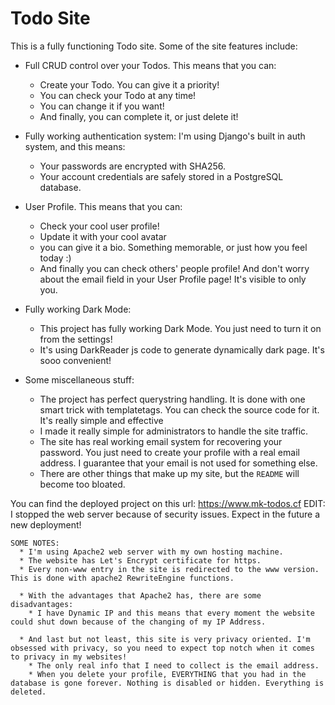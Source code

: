 # Todo Site
This is a fully functioning Todo site. Some of the site features include: 
* Full CRUD control over your Todos. This means that you can:
  * Create your Todo. You can give it a priority!
  * You can check your Todo at any time!
  * You can change it if you want!
  * And finally, you can complete it, or just delete it!

* Fully working authentication system: I'm using Django's built in auth system, and this means:
  * Your passwords are encrypted with SHA256.
  * Your account credentials are safely stored in a PostgreSQL database.
  
* User Profile. This means that you can:
  * Check your cool user profile!
  * Update it with your cool avatar
  * you can give it a bio. Something memorable, or just how you feel today :)
  * And finally you can check others' people profile! And don't worry about the email field in your User Profile page! It's visible to only you.

* Fully working Dark Mode:
  * This project has fully working Dark Mode. You just need to turn it on from the settings!
  * It's using DarkReader js code to generate dynamically dark page. It's sooo convenient!

* Some miscellaneous stuff:
  * The project has perfect querystring handling. It is done with one smart trick with templatetags. You can check the source code for it. It's really simple and         effective
  * I made it really simple for administrators to handle the site traffic.
  * The site has real working email system for recovering your password. You just need to create your profile with a real email address. I guarantee that your email       is not used for something else.
  * There are other things that make up my site, but the ```README``` will become too bloated.
  
You can find the deployed project on this url: https://www.mk-todos.cf
EDIT: I stopped the web server because of security issues. Expect in the future a new deployment!

```
SOME NOTES:
  * I'm using Apache2 web server with my own hosting machine.
  * The website has Let's Encrypt certificate for https.
  * Every non-www entry in the site is redirected to the www version. This is done with apache2 RewriteEngine functions.
  
  * With the advantages that Apache2 has, there are some disadvantages:
    * I have Dynamic IP and this means that every moment the website could shut down because of the changing of my IP Address.
    
  * And last but not least, this site is very privacy oriented. I'm obsessed with privacy, so you need to expect top notch when it comes to privacy in my websites! 
    * The only real info that I need to collect is the email address.
    * When you delete your profile, EVERYTHING that you had in the database is gone forever. Nothing is disabled or hidden. Everything is deleted.
```

